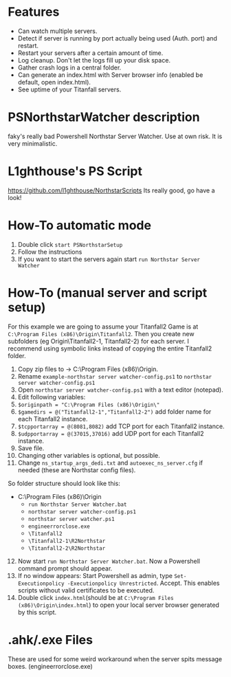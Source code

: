# Features
- Can watch multiple servers.
- Detect if server is running by port actually being used (Auth. port) and restart.
- Restart your servers after a certain amount of time.
- Log cleanup. Don't let the logs fill up your disk space.
- Gather crash logs in a central folder.
- Can generate an index.html with Server browser info (enabled be default, open index.html).
- See uptime of your Titanfall servers.

# PSNorthstarWatcher description
faky's really bad Powershell Northstar Server Watcher. Use at own risk. It is very minimalistic.

# L1ghthouse's PS Script
https://github.com/l1ghthouse/NorthstarScripts
Its really good, go have a look!
# How-To automatic mode
1) Double click `start PSNorthstarSetup`
2) Follow the instructions
3) If you want to start the servers again start `run Northstar Server Watcher`
# How-To (manual server and script setup)
For this example we are going to assume your Titanfall2 Game is at `C:\Program Files (x86)\Origin\Titanfall2`.
Then you create new subfolders (eg Origin\Titanfall2-1, Titanfall2-2) for each server. I recommend using symbolic links instead of copying the entire Titanfall2 folder.
1) Copy zip files to -> C:\Program Files (x86)\Origin.
2) Rename `example-northstar server watcher-config.ps1` to `northstar server watcher-config.ps1` 
3) Open `northstar server watcher-config.ps1` with a text editor (notepad).
4) Edit following variables:
5) `$originpath = "C:\Program Files (x86)\Origin\"`
6) `$gamedirs = @("Titanfall2-1","Titanfall2-2")` add folder name for each Titanfall2 instance.
7) `$tcpportarray = @(8081,8082)` add TCP port for each Titanfall2 instance.
8) `$udpportarray = @(37015,37016)` add UDP port for each Titanfall2 instance.
9) Save file. 
10) Changing other variables is optional, but possible.
11) Change `ns_startup_args_dedi.txt` and `autoexec_ns_server.cfg` if needed (these are Northstar config files).

So folder structure should look like this:
- C:\Program Files (x86)\Origin
  - `run Northstar Server Watcher.bat`
  - `northstar server watcher-config.ps1`
  - `northstar server watcher.ps1`
  - `engineerrorclose.exe`
  - `\Titanfall2`
  - `\Titanfall2-1\R2Northstar`
  - `\Titanfall2-2\R2Northstar`

12) Now start `run Northstar Server Watcher.bat`. Now a Powershell command prompt should appear. 
13) If no window appears: Start Powershell as admin, type `Set-Executionpolicy -Executionpolicy Unrestricted`. Accept. This enables scripts without valid certificates to be executed.
14) Double click `index.html`(should be at `C:\Program Files (x86)\Origin\index.html`) to open your local server browser generated by this script.

# .ahk/.exe Files
These are used for some weird workaround when the server spits message boxes. (engineerrorclose.exe)
